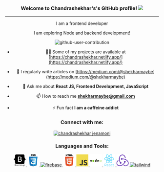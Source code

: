 <h3 align="center">
  Welcome to Chandrashekhar's's GitHub profile!
  <img src="https://media.giphy.com/media/hvRJCLFzcasrR4ia7z/giphy.gif" width="30">
</h3>

---

<div align="center">
<p>I am a frontend developer</p>
<p>I am exploring Node and backend development! </p>


  ![github-user-contribution](https://user-images.githubusercontent.com/34391629/188001276-e28ab9d6-0401-4433-a74b-42e33580edbc.svg#gh-dark-mode-only)




- 👨‍💻 Some of my projects are available at [https://chandrashekhar.netlify.app/](https://chandrashekhar.netlify.app/)

- 📝 I regularly write articles on [https://medium.com/@shekharmaybe](https://medium.com/@shekharmaybe)

- 💬 Ask me about **React JS, Frontend Development, JavaScript**

- 📫 How to reach me **shekharmaybe@gmail.com**

- ⚡ Fun fact **I am a caffeine addict**

<h3 align="center">Connect with me:</h3>
<p align="center">
<a href="https://linkedin.com/in/chandrashekhar jenamoni" target="blank"><img align="center" src="https://raw.githubusercontent.com/rahuldkjain/github-profile-readme-generator/master/src/images/icons/Social/linked-in-alt.svg" alt="chandrashekhar jenamoni" height="30" width="40" /></a>
</p>

<h3 align="center">Languages and Tools:</h3>
<p align="center"> <a href="https://getbootstrap.com" target="_blank" rel="noreferrer"> <img src="https://raw.githubusercontent.com/devicons/devicon/master/icons/bootstrap/bootstrap-plain-wordmark.svg" alt="bootstrap" width="40" height="40"/> </a> <a href="https://www.w3schools.com/css/" target="_blank" rel="noreferrer"> <img src="https://raw.githubusercontent.com/devicons/devicon/master/icons/css3/css3-original-wordmark.svg" alt="css3" width="40" height="40"/> </a> <a href="https://firebase.google.com/" target="_blank" rel="noreferrer"> <img src="https://www.vectorlogo.zone/logos/firebase/firebase-icon.svg" alt="firebase" width="40" height="40"/> </a> <a href="https://www.w3.org/html/" target="_blank" rel="noreferrer"> <img src="https://raw.githubusercontent.com/devicons/devicon/master/icons/html5/html5-original-wordmark.svg" alt="html5" width="40" height="40"/> </a> <a href="https://developer.mozilla.org/en-US/docs/Web/JavaScript" target="_blank" rel="noreferrer"> <img src="https://raw.githubusercontent.com/devicons/devicon/master/icons/javascript/javascript-original.svg" alt="javascript" width="40" height="40"/> </a> <a href="https://nodejs.org" target="_blank" rel="noreferrer"> <img src="https://raw.githubusercontent.com/devicons/devicon/master/icons/nodejs/nodejs-original-wordmark.svg" alt="nodejs" width="40" height="40"/> </a> <a href="https://reactjs.org/" target="_blank" rel="noreferrer"> <img src="https://raw.githubusercontent.com/devicons/devicon/master/icons/react/react-original-wordmark.svg" alt="react" width="40" height="40"/> </a> <a href="https://redux.js.org" target="_blank" rel="noreferrer"> <img src="https://raw.githubusercontent.com/devicons/devicon/master/icons/redux/redux-original.svg" alt="redux" width="40" height="40"/> </a> <a href="https://tailwindcss.com/" target="_blank" rel="noreferrer"> <img src="https://www.vectorlogo.zone/logos/tailwindcss/tailwindcss-icon.svg" alt="tailwind" width="40" height="40"/> </a> </p>

</div>
